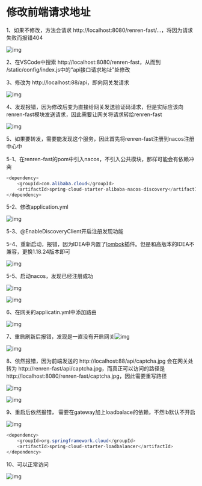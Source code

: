 # 修改前端请求地址

1、如果不修改，方法会请求 http://localhost:8080/renren-fast/...，将因为请求失败而报错404

![img](https://cdn.nlark.com/yuque/0/2023/png/2836791/1690252099162-70885c72-aaf4-412c-b999-d742755f2db4.png)

2、在VSCode中搜索 http://localhost:8080/renren-fast，从而到 /static/config/index.js中的“api接口请求地址”处修改

3、修改为 http://localhost:88/api，即向网关发请求

![img](https://cdn.nlark.com/yuque/0/2023/png/2836791/1690252319917-a7ea9895-e556-4831-a895-ec28744219b5.png)

4、发现报错，因为修改后变为直接给网关发送验证码请求，但是实际应该向renren-fast模块发送请求，因此需要让网关将请求转给renren-fast

![img](https://cdn.nlark.com/yuque/0/2023/png/2836791/1690252812913-13becd0a-6dc9-4b1a-a7a1-34c222cd931f.png)

5、如果要转发，需要能发现这个服务，因此首先将renren-fast注册到nacos注册中心中

5-1、在renren-fast的pom中引入nacos，不引入公共模块，那样可能会有依赖冲突

```java
<dependency>
	<groupId>com.alibaba.cloud</groupId>
	<artifactId>spring-cloud-starter-alibaba-nacos-discovery</artifactId>
</dependency>
```

5-2、修改application.yml

![img](https://cdn.nlark.com/yuque/0/2023/png/2836791/1690253527982-010271da-7ff7-4bdc-a147-7048a9634217.png)

5-3、@EnableDiscoveryClient开启注册发现功能

5-4、重新启动，报错，因为IDEA中内置了[lombok](https://so.csdn.net/so/search?q=lombok&spm=1001.2101.3001.7020)插件。但是和高版本的IDEA不兼容，更换1.18.24版本即可

![img](https://cdn.nlark.com/yuque/0/2023/png/2836791/1690253894606-08ac9398-6a58-48df-8b60-378846b0e73e.png)

5-5、启动nacos，发现已经注册成功

![img](https://cdn.nlark.com/yuque/0/2023/png/2836791/1690254097951-c1db3fc5-dfe8-4512-b6cd-2b9a68d4137d.png)

![img](https://cdn.nlark.com/yuque/0/2023/png/2836791/1690254225376-92018966-19ba-4783-bb96-30c5bf8e2ed6.png)

6、在网关的applicatin.yml中添加路由

![img](https://cdn.nlark.com/yuque/0/2023/png/2836791/1690254833479-79d620a8-65af-4909-9508-12a5495e8625.png)

7、重启刷新后报错，发现是一直没有开启网关![img](https://cdn.nlark.com/yuque/0/2023/png/2836791/1690254875735-9b0332cc-05bc-4f0e-9930-8364f30bf2bf.png)

![img](https://cdn.nlark.com/yuque/0/2023/png/2836791/1690255680066-26d22333-0f31-4950-8630-cffbaeac1955.png)

8、依然报错，因为前端发送的 http://localhost:88/api/captcha.jpg 会在网关处转为 http://renren-fast/api/captcha.jpg，而真正可以访问的路径是 http://localhost:8080/renren-fast/captcha.jpg，因此需要重写路径

![img](https://cdn.nlark.com/yuque/0/2023/png/2836791/1690255622962-6d793ea3-5d6d-423c-a229-4c66de157fad.png)

![img](https://cdn.nlark.com/yuque/0/2023/png/2836791/1690256208437-a3d79471-847f-49e4-8925-22ace50ae131.png)

9、重启后依然报错， 需要在gateway加上loadbalace的依赖，不然lb默认不开启  

![img](https://cdn.nlark.com/yuque/0/2023/png/2836791/1690256226265-31f39463-3ebe-471b-ba85-735f2662db00.png)

```java
<dependency>
	<groupId>org.springframework.cloud</groupId>
	<artifactId>spring-cloud-starter-loadbalancer</artifactId>
</dependency>
```

10、可以正常访问

![img](https://cdn.nlark.com/yuque/0/2023/png/2836791/1690265874141-e3df19cf-70ec-440b-8971-4b9e2224ce99.png)